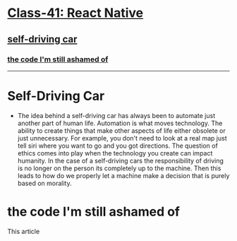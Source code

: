 # [Class-41: React Native](/README.md)

## [self-driving car](https://www.freep.com/story/money/cars/2017/11/21/self-driving-cars-ethics/804805001/)

### [the code I'm still ashamed of](https://www.freecodecamp.org/news/the-code-im-still-ashamed-of-e4c021dff55e)

<hr>

# Self-Driving Car

- The idea behind a self-driving car has always been to automate just another part of human life. Automation is what moves technology. The ability to create things that make other aspects of life either obsolete or just unnecessary. For example, you don't need to look at a real map just tell siri where you want to go and you got directions. The question of ethics comes into play when the technology you create can impact humanity. In the case of a self-driving cars the responsibility of driving is no longer on the person its completely up to the machine. Then this leads to how do we properly let a machine make a decision that is purely based on morality. 


# the code I'm still ashamed of

This article 
